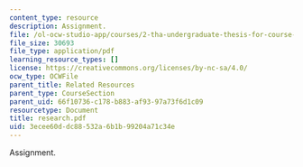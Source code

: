 ```yaml
---
content_type: resource
description: Assignment.
file: /ol-ocw-studio-app/courses/2-tha-undergraduate-thesis-for-course-2-a-january-iap-2007/3ecee60ddc88532a6b1b99204a71c34e_research.pdf
file_size: 30693
file_type: application/pdf
learning_resource_types: []
license: https://creativecommons.org/licenses/by-nc-sa/4.0/
ocw_type: OCWFile
parent_title: Related Resources
parent_type: CourseSection
parent_uid: 66f10736-c178-b883-af93-97a73f6d1c09
resourcetype: Document
title: research.pdf
uid: 3ecee60d-dc88-532a-6b1b-99204a71c34e
---
```

Assignment.